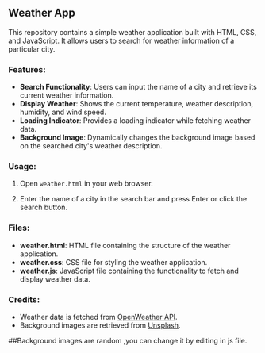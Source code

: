 ## Weather App

This repository contains a simple weather application built with HTML, CSS, and JavaScript. It allows users to search for weather information of a particular city.

### Features:

- **Search Functionality**: Users can input the name of a city and retrieve its current weather information.
- **Display Weather**: Shows the current temperature, weather description, humidity, and wind speed.
- **Loading Indicator**: Provides a loading indicator while fetching weather data.
- **Background Image**: Dynamically changes the background image based on the searched city's weather description.

### Usage:

1. Open `weather.html` in your web browser.

2. Enter the name of a city in the search bar and press Enter or click the search button.

### Files:

- **weather.html**: HTML file containing the structure of the weather application.
- **weather.css**: CSS file for styling the weather application.
- **weather.js**: JavaScript file containing the functionality to fetch and display weather data.


### Credits:

- Weather data is fetched from [OpenWeather API](https://openweathermap.org/).
- Background images are retrieved from [Unsplash](https://unsplash.com/).

##Background images are random ,you can change it by editing in js file.
